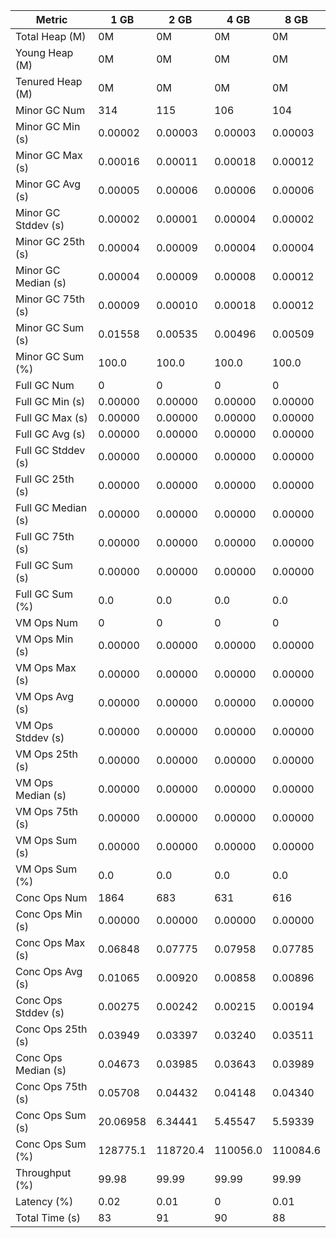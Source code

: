 | Metric | 1 GB | 2 GB | 4 GB | 8 GB |
|------|----|----|----|----|
| Total Heap (M) | 0M | 0M | 0M | 0M |
| Young Heap (M) | 0M | 0M | 0M | 0M |
| Tenured Heap (M) | 0M | 0M | 0M | 0M |
| Minor GC Num | 314 | 115 | 106 | 104 |
| Minor GC Min (s) | 0.00002 | 0.00003 | 0.00003 | 0.00003 |
| Minor GC Max (s) | 0.00016 | 0.00011 | 0.00018 | 0.00012 |
| Minor GC Avg (s) | 0.00005 | 0.00006 | 0.00006 | 0.00006 |
| Minor GC Stddev (s) | 0.00002 | 0.00001 | 0.00004 | 0.00002 |
| Minor GC 25th (s) | 0.00004 | 0.00009 | 0.00004 | 0.00004 |
| Minor GC Median (s) | 0.00004 | 0.00009 | 0.00008 | 0.00012 |
| Minor GC 75th (s) | 0.00009 | 0.00010 | 0.00018 | 0.00012 |
| Minor GC Sum (s) | 0.01558 | 0.00535 | 0.00496 | 0.00509 |
| Minor GC Sum (%) | 100.0 | 100.0 | 100.0 | 100.0 |
| Full GC Num | 0 | 0 | 0 | 0 |
| Full GC Min (s) | 0.00000 | 0.00000 | 0.00000 | 0.00000 |
| Full GC Max (s) | 0.00000 | 0.00000 | 0.00000 | 0.00000 |
| Full GC Avg (s) | 0.00000 | 0.00000 | 0.00000 | 0.00000 |
| Full GC Stddev (s) | 0.00000 | 0.00000 | 0.00000 | 0.00000 |
| Full GC 25th (s) | 0.00000 | 0.00000 | 0.00000 | 0.00000 |
| Full GC Median (s) | 0.00000 | 0.00000 | 0.00000 | 0.00000 |
| Full GC 75th (s) | 0.00000 | 0.00000 | 0.00000 | 0.00000 |
| Full GC Sum (s) | 0.00000 | 0.00000 | 0.00000 | 0.00000 |
| Full GC Sum (%) | 0.0 | 0.0 | 0.0 | 0.0 |
| VM Ops Num | 0 | 0 | 0 | 0 |
| VM Ops Min (s) | 0.00000 | 0.00000 | 0.00000 | 0.00000 |
| VM Ops Max (s) | 0.00000 | 0.00000 | 0.00000 | 0.00000 |
| VM Ops Avg (s) | 0.00000 | 0.00000 | 0.00000 | 0.00000 |
| VM Ops Stddev (s) | 0.00000 | 0.00000 | 0.00000 | 0.00000 |
| VM Ops 25th (s) | 0.00000 | 0.00000 | 0.00000 | 0.00000 |
| VM Ops Median (s) | 0.00000 | 0.00000 | 0.00000 | 0.00000 |
| VM Ops 75th (s) | 0.00000 | 0.00000 | 0.00000 | 0.00000 |
| VM Ops Sum (s) | 0.00000 | 0.00000 | 0.00000 | 0.00000 |
| VM Ops Sum (%) | 0.0 | 0.0 | 0.0 | 0.0 |
| Conc Ops Num | 1864 | 683 | 631 | 616 |
| Conc Ops Min (s) | 0.00000 | 0.00000 | 0.00000 | 0.00000 |
| Conc Ops Max (s) | 0.06848 | 0.07775 | 0.07958 | 0.07785 |
| Conc Ops Avg (s) | 0.01065 | 0.00920 | 0.00858 | 0.00896 |
| Conc Ops Stddev (s) | 0.00275 | 0.00242 | 0.00215 | 0.00194 |
| Conc Ops 25th (s) | 0.03949 | 0.03397 | 0.03240 | 0.03511 |
| Conc Ops Median (s) | 0.04673 | 0.03985 | 0.03643 | 0.03989 |
| Conc Ops 75th (s) | 0.05708 | 0.04432 | 0.04148 | 0.04340 |
| Conc Ops Sum (s) | 20.06958 | 6.34441 | 5.45547 | 5.59339 |
| Conc Ops Sum (%) | 128775.1 | 118720.4 | 110056.0 | 110084.6 |
| Throughput (%) | 99.98 | 99.99 | 99.99 | 99.99 |
| Latency (%) | 0.02 | 0.01 | 0 | 0.01 |
| Total Time (s) | 83 | 91 | 90 | 88 |
